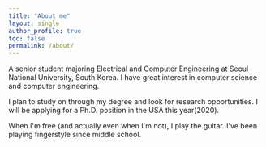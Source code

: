 ```yaml
---
title: "About me"
layout: single
author_profile: true
toc: false
permalink: /about/
---
```


A senior student majoring Electrical and Computer Engineering at Seoul National University, South Korea. I have great interest in computer science and computer engineering.

I plan to study on through my degree and look for research opportunities. I will be applying for a Ph.D. position in the USA this year(2020). 

When I'm free (and actually even when I'm not), I play the guitar. I've been playing fingerstyle since middle school. 
